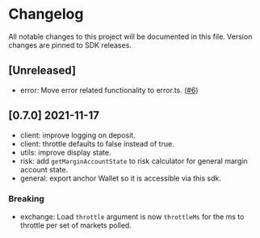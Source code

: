 # Changelog

All notable changes to this project will be documented in this file.
Version changes are pinned to SDK releases.

## [Unreleased]

- error: Move error related functionality to error.ts. ([#6](https://github.com/zetamarkets/sdk/pull/6))

## [0.7.0] 2021-11-17

- client: improve logging on deposit.
- client: throttle defaults to false instead of true.
- utils: improve display state.
- risk: add `getMarginAccountState` to risk calculator for general margin account state.
- general: export anchor Wallet so it is accessible via this sdk.

### Breaking

- exchange: Load `throttle` argument is now `throttleMs` for the ms to throttle per set of markets polled.

